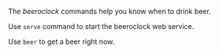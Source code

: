 The *beeroclock* commands help you know when to drink beer.

Use `serve` command to start the beeroclock web service.

Use `beer` to get a beer right now.
